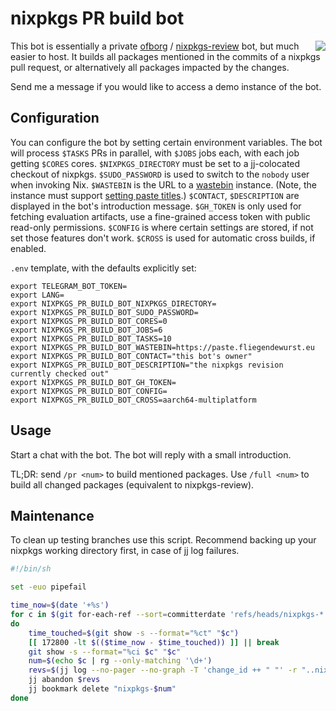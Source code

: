 # nixpkgs PR build bot

<img align="right" src="https://github.com/user-attachments/assets/0661ad84-7fdb-4d71-b39f-fb4b2c65510e">

This bot is essentially a private [ofborg](https://github.com/NixOS/ofborg?tab=readme-ov-file#ofborg) / [nixpkgs-review](https://github.com/Mic92/nixpkgs-review) bot, but much easier to host.
It builds all packages mentioned in the commits of a nixpkgs pull request, or alternatively all packages impacted by the changes.

Send me a message if you would like to access a demo instance of the bot.

## Configuration

You can configure the bot by setting certain environment variables.
The bot will process `$TASKS` PRs in parallel, with `$JOBS` jobs each, with each job getting `$CORES` cores.
`$NIXPKGS_DIRECTORY` must be set to a [jj](https://github.com/jj-vcs/jj#readme)-colocated checkout of nixpkgs.
`$SUDO_PASSWORD` is used to switch to the `nobody` user when invoking Nix.
`$WASTEBIN` is the URL to a [wastebin](https://github.com/matze/wastebin) instance.
(Note, the instance must support [setting paste titles](https://github.com/matze/wastebin/pull/91).)
`$CONTACT`, `$DESCRIPTION` are displayed in the bot's introduction message.
`$GH_TOKEN` is only used for fetching evaluation artifacts, use a fine-grained access token with public read-only permissions.
`$CONFIG` is where certain settings are stored, if not set those features don't work.
`$CROSS` is used for automatic cross builds, if enabled.

`.env` template, with the defaults explicitly set:
```
export TELEGRAM_BOT_TOKEN=
export LANG=
export NIXPKGS_PR_BUILD_BOT_NIXPKGS_DIRECTORY=
export NIXPKGS_PR_BUILD_BOT_SUDO_PASSWORD=
export NIXPKGS_PR_BUILD_BOT_CORES=0
export NIXPKGS_PR_BUILD_BOT_JOBS=6
export NIXPKGS_PR_BUILD_BOT_TASKS=10
export NIXPKGS_PR_BUILD_BOT_WASTEBIN=https://paste.fliegendewurst.eu
export NIXPKGS_PR_BUILD_BOT_CONTACT="this bot's owner"
export NIXPKGS_PR_BUILD_BOT_DESCRIPTION="the nixpkgs revision currently checked out"
export NIXPKGS_PR_BUILD_BOT_GH_TOKEN=
export NIXPKGS_PR_BUILD_BOT_CONFIG=
export NIXPKGS_PR_BUILD_BOT_CROSS=aarch64-multiplatform
```

## Usage

Start a chat with the bot. The bot will reply with a small introduction.

TL;DR: send `/pr <num>` to build mentioned packages.
Use `/full <num>` to build all changed packages (equivalent to nixpkgs-review).

## Maintenance

To clean up testing branches use this script.
Recommend backing up your nixpkgs working directory first, in case of jj log failures.

```sh
#!/bin/sh

set -euo pipefail

time_now=$(date '+%s')
for c in $(git for-each-ref --sort=committerdate 'refs/heads/nixpkgs-*' --format='%(refname)')
do
    time_touched=$(git show -s --format="%ct" "$c")
    [[ 172800 -lt $(($time_now - $time_touched)) ]] || break
    git show -s --format="%ci $c" "$c"
    num=$(echo $c | rg --only-matching '\d+')
    revs=$(jj log --no-pager --no-graph -T 'change_id ++ " "' -r "..nixpkgs-$num ~ ..@")
    jj abandon $revs
    jj bookmark delete "nixpkgs-$num"
done
```
